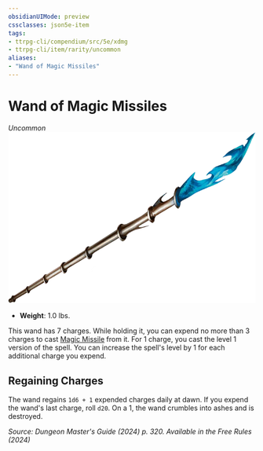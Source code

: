 ```yaml
---
obsidianUIMode: preview
cssclasses: json5e-item
tags:
- ttrpg-cli/compendium/src/5e/xdmg
- ttrpg-cli/item/rarity/uncommon
aliases: 
- "Wand of Magic Missiles"
---
```

# Wand of Magic Missiles
*Uncommon*  
![](Misc%20Files/CLI/compendium/items/img/wand-of-magic-missiles.webp#right)

- **Weight**: 1.0 lbs.

This wand has 7 charges. While holding it, you can expend no more than 3 charges to cast [Magic Missile](Misc%20Files/CLI/compendium/spells/magic-missile-xphb.md) from it. For 1 charge, you cast the level 1 version of the spell. You can increase the spell's level by 1 for each additional charge you expend.

## Regaining Charges

The wand regains `1d6 + 1` expended charges daily at dawn. If you expend the wand's last charge, roll `d20`. On a 1, the wand crumbles into ashes and is destroyed.

*Source: Dungeon Master's Guide (2024) p. 320. Available in the Free Rules (2024)*